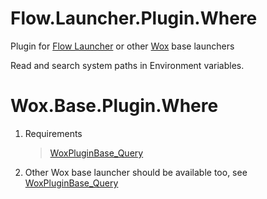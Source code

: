<!--
 * @Author: WayneFerdon wayneferdon@hotmail.com
 * @Date: 2023-03-04 12:45:55
 * @LastEditors: WayneFerdon wayneferdon@hotmail.com
 * @LastEditTime: 2023-04-03 02:35:12
 * @FilePath: \Wox.Base.Plugin.Where\README.md
 * ----------------------------------------------------------------
 * Copyright (c) 2023 by Wayne Ferdon Studio. All rights reserved.
 * Licensed to the .NET Foundation under one or more agreements.
 * The .NET Foundation licenses this file to you under the MIT license.
 * See the LICENSE file in the project root for more information.
-->
# Flow.Launcher.Plugin.Where

Plugin for [Flow Launcher](https://github.com/Flow-Launcher/Flow.Launcher) or other [Wox](https://github.com/Wox-launcher/Wox) base launchers

Read and search system paths in Environment variables.

# Wox.Base.Plugin.Where

1. Requirements

   > [WoxPluginBase_Query](https://github.com/WayneFerdon/WoxPluginBase_Query/)
   
2. Other Wox base launcher should be available too, see [WoxPluginBase_Query](https://github.com/WayneFerdon/WoxPluginBase_Query/)
